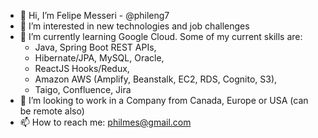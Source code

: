- 👋 Hi, I’m Felipe Messeri - @phileng7
- 👀 I’m interested in new technologies and job challenges
- 🌱 I’m currently learning Google Cloud. Some of my current skills are: <br>
        <ul>
        <li>Java, Spring Boot REST APIs, </li>
        <li>Hibernate/JPA, MySQL, Oracle,</li>
        <li>ReactJS Hooks/Redux,</li>
        <li>Amazon AWS (Amplify, Beanstalk, EC2, RDS, Cognito, S3),</li>
        <li>Taigo, Confluence, Jira</li>
        </ul>
- 💞️ I’m looking to work in a Company from Canada, Europe or USA (can be remote also)
- 📫 How to reach me: philmes@gmail.com

<!---
phileng7/phileng7 is a ✨ special ✨ repository because its `README.md` (this file) appears on your GitHub profile.
You can click the Preview link to take a look at your changes.
--->
